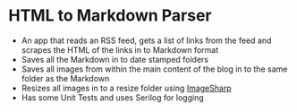 # HTML to Markdown Parser

* An app that reads an RSS feed, gets a list of links from the feed and scrapes the HTML of the links in to Markdown format
* Saves all the Markdown in to date stamped folders
* Saves all images from within the main content of the blog in to the same folder as the Markdown
* Resizes all images in to a resize folder using [ImageSharp](https://github.com/SixLabors/ImageSharp)
* Has some Unit Tests and uses Serilog for logging
